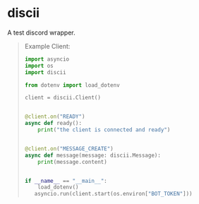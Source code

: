 # discii
A test discord wrapper.

> Example Client:
> ```py
> import asyncio
> import os
> import discii
> 
> from dotenv import load_dotenv
> 
> client = discii.Client()
> 
> 
> @client.on("READY")
> async def ready():
>     print("the client is connected and ready")
> 
> 
> @client.on("MESSAGE_CREATE")
> async def message(message: discii.Message):
>     print(message.content)
> 
> 
> if __name__ == "__main__":
>     load_dotenv()
>    asyncio.run(client.start(os.environ["BOT_TOKEN"]))
> ```